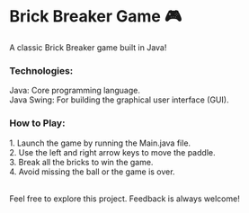 # Brick Breaker Game 🎮
A classic Brick Breaker game built in Java! 

<h3>Technologies:</h3> 
Java: Core programming language. <br>
Java Swing: For building the graphical user interface (GUI).

<h3> How to Play:</h3>
1. Launch the game by running the Main.java file. <br>
2. Use the left and right arrow keys to move the paddle. <br>
3. Break all the bricks to win the game. <br>
4. Avoid missing the ball or the game is over.  
<br>
<br>

Feel free to explore this project. Feedback is always welcome! 

